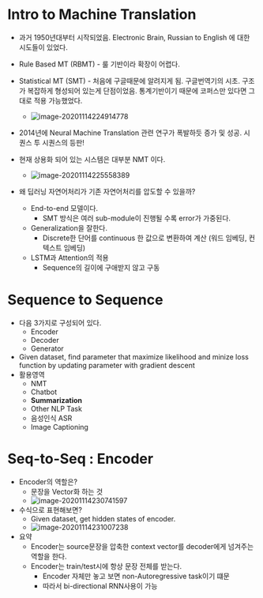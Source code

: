 # Intro to Machine Translation

- 과거 1950년대부터 시작되었음. Electronic Brain, Russian to English 에 대한 시도들이 있었다. 
- Rule Based MT (RBMT) - 룰 기반이라 확장이 어렵다.
- Statistical MT (SMT) - 처음에 구글때문에 알려지게 됨. 구글번역기의 시초. 구조가 복잡하게 형성되어 있는게 단점이었음. 통계기반이기 때문에 코퍼스만 있다면 그대로 적용 가능했었다.
  - ![image-20201114224914778](/Users/tkim29/github_blog/shoman2.github.io/assets/img/image-20201114224914778.png)
- 2014년에 Neural Machine Translation 관련 연구가 폭발하듯 증가 및 성공. 시퀀스 투 시퀀스의 등판!
- 현재 상용화 되어 있는 시스템은 대부분 NMT 이다.
  - ![image-20201114225558389](/Users/tkim29/github_blog/shoman2.github.io/assets/img/image-20201114225558389.png)

- 왜 딥러닝 자연어처리가 기존 자연어처리를 압도할 수 있을까?
  - End-to-end 모델이다.
    - SMT 방식은 여러 sub-module이 진행될 수록 error가 가중된다.
  - Generalization을 잘한다.
    - Discrete한 단어를 continuous 한 값으로 변환하여 계산 (워드 임베딩, 컨텍스트 임베딩)
  - LSTM과 Attention의 적용
    - Sequence의 길이에 구애받지 않고 구동

# Sequence to Sequence

- 다음 3가지로 구성되어 있다.
  - Encoder
  - Decoder
  - Generator
- Given dataset, find parameter that maximize likelihood and minize loss function by updating parameter with gradient descent
- 활용영역
  - NMT
  - Chatbot
  - **Summarization**
  - Other NLP Task
  - 음성인식 ASR
  - Image Captioning 

# Seq-to-Seq : Encoder

- Encoder의 역할은?
  - 문장을 Vector화 하는 것
  - ![image-20201114230741597](/Users/tkim29/github_blog/shoman2.github.io/assets/img/image-20201114230741597.png)
- 수식으로 표현해보면?
  - Given dataset, get hidden states of encoder. 
  - ![image-20201114231007238](/Users/tkim29/github_blog/shoman2.github.io/assets/img/image-20201114231007238.png)
- 요약
  - Encoder는 source문장을 압축한 context vector를 decoder에게 넘겨주는 역할을 한다.
  - Encoder는 train/test시에 항상 문장 전체를 받는다.
    - Encoder 자체만 놓고 보면 non-Autoregressive task이기 떄문
    - 따라서 bi-directional RNN사용이 가능